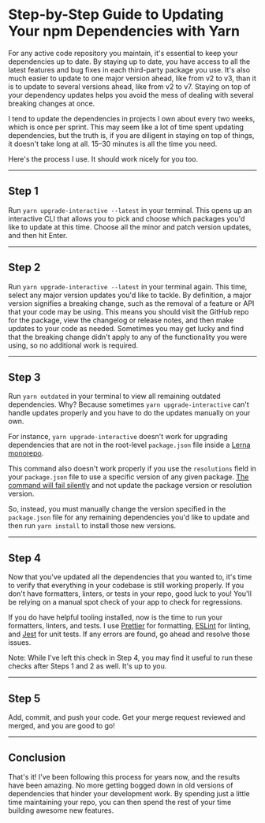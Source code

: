 # Step-by-Step Guide to Updating Your npm Dependencies with Yarn

For any active code repository you maintain, it's essential to keep your dependencies up to date. By staying up to date, you have access to all the latest features and bug fixes in each third-party package you use. It's also much easier to update to one major version ahead, like from v2 to v3, than it is to update to several versions ahead, like from v2 to v7. Staying on top of your dependency updates helps you avoid the mess of dealing with several breaking changes at once.

I tend to update the dependencies in projects I own about every two weeks, which is once per sprint. This may seem like a lot of time spent updating dependencies, but the truth is, if you are diligent in staying on top of things, it doesn't take long at all. 15–30 minutes is all the time you need.

Here's the process I use. It should work nicely for you too.

---

## Step 1

Run `yarn upgrade-interactive --latest` in your terminal. This opens up an interactive CLI that allows you to pick and choose which packages you'd like to update at this time. Choose all the minor and patch version updates, and then hit Enter.

---

## Step 2

Run `yarn upgrade-interactive --latest` in your terminal again. This time, select any major version updates you'd like to tackle. By definition, a major version signifies a breaking change, such as the removal of a feature or API that your code may be using. This means you should visit the GitHub repo for the package, view the changelog or release notes, and then make updates to your code as needed. Sometimes you may get lucky and find that the breaking change didn't apply to any of the functionality you were using, so no additional work is required.

---

## Step 3

Run `yarn outdated` in your terminal to view all remaining outdated dependencies. Why? Because sometimes `yarn upgrade-interactive` can't handle updates properly and you have to do the updates manually on your own.

For instance, `yarn upgrade-interactive` doesn't work for upgrading dependencies that are not in the root-level `package.json` file inside a [Lerna monorepo](https://github.com/lerna/lerna/issues/2477).

This command also doesn't work properly if you use the `resolutions` field in your `package.json` file to use a specific version of any given package. [The command will fail silently](https://github.com/yarnpkg/yarn/issues/5413) and not update the package version or resolution version.

So, instead, you must manually change the version specified in the `package.json` file for any remaining dependencies you'd like to update and then run `yarn install` to install those new versions.

---

## Step 4

Now that you've updated all the dependencies that you wanted to, it's time to verify that everything in your codebase is still working properly. If you don't have formatters, linters, or tests in your repo, good luck to you! You'll be relying on a manual spot check of your app to check for regressions.

If you do have helpful tooling installed, now is the time to run your formatters, linters, and tests. I use [Prettier](https://prettier.io/) for formatting, [ESLint](https://eslint.org/) for linting, and [Jest](https://jestjs.io/) for unit tests. If any errors are found, go ahead and resolve those issues.

Note: While I've left this check in Step 4, you may find it useful to run these checks after Steps 1 and 2 as well. It's up to you.

---

## Step 5

Add, commit, and push your code. Get your merge request reviewed and merged, and you are good to go!

---

## Conclusion

That's it! I've been following this process for years now, and the results have been amazing. No more getting bogged down in old versions of dependencies that hinder your development work. By spending just a little time maintaining your repo, you can then spend the rest of your time building awesome new features.
